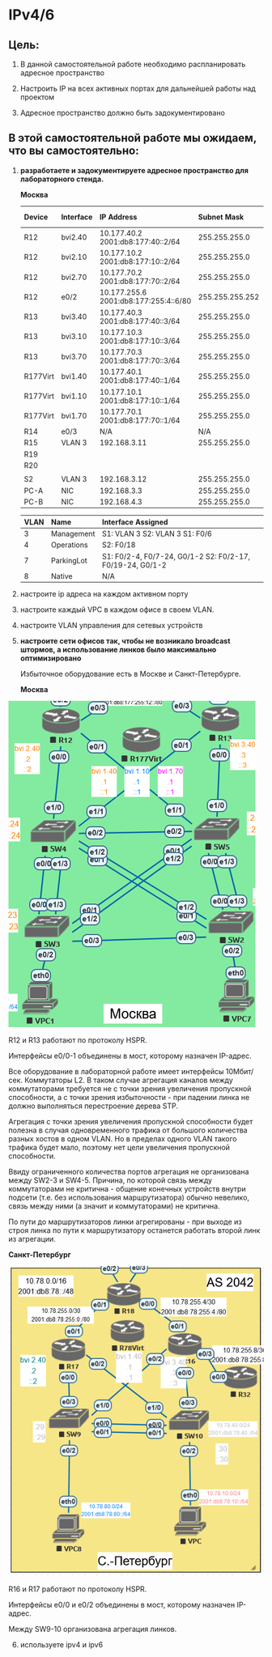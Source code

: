 # IPv4/6

## Цель:

1. В данной самостоятельной работе необходимо распланировать адресное пространство

2. Настроить IP на всех активных портах для дальнейшей работы над проектом

3. Адресное пространство должно быть задокументировано

## В этой самостоятельной работе мы ожидаем, что вы самостоятельно:

1. **разработаете и задокументируете адресное пространство для лабораторного стенда.**
   
   **Москва**
   
   | Device   | Interface | IP Address                                | Subnet Mask     | Default Gateway |
   | -------- | --------- | ----------------------------------------- | --------------- | --------------- |
   | R12      | bvi2.40   | 10.177.40.2<br/>2001:db8:177:40::2/64     | 255.255.255.0   |                 |
   | R12      | bvi2.10   | 10.177.10.2<br/>2001:db8:177:10::2/64     | 255.255.255.0   |                 |
   | R12      | bvi2.70   | 10.177.70.2<br/>2001:db8:177:70::2/64     | 255.255.255.0   |                 |
   | R12      | e0/2      | 10.177.255.6<br/>2001:db8:177:255:4::6/80 | 255.255.255.252 |                 |
   | R13      | bvi3.40   | 10.177.40.3<br/>2001:db8:177:40::3/64     | 255.255.255.0   |                 |
   | R13      | bvi3.10   | 10.177.10.3<br/>2001:db8:177:10::3/64     | 255.255.255.0   |                 |
   | R13      | bvi3.70   | 10.177.70.3<br/>2001:db8:177:70::3/64     | 255.255.255.0   |                 |
   | R177Virt | bvi1.40   | 10.177.40.1<br/>2001:db8:177:40::1/64     | 255.255.255.0   |                 |
   | R177Virt | bvi1.10   | 10.177.10.1<br/>2001:db8:177:10::1/64     | 255.255.255.0   |                 |
   | R177Virt | bvi1.70   | 10.177.70.1<br/>2001:db8:177:70::1/64     | 255.255.255.0   |                 |
   | R14      | e0/3      | N/A                                       | N/A             | N/A             |
   | R15      | VLAN 3    | 192.168.3.11                              | 255.255.255.0   | 192.168.3.1     |
   | R19      |           |                                           |                 |                 |
   | R20      |           |                                           |                 |                 |
   |          |           |                                           |                 |                 |
   | S2       | VLAN 3    | 192.168.3.12                              | 255.255.255.0   | 192.168.3.1     |
   | PC-A     | NIC       | 192.168.3.3                               | 255.255.255.0   | 192.168.3.1     |
   | PC-B     | NIC       | 192.168.4.3                               | 255.255.255.0   | 192.168.4.1     |
   
   | VLAN | Name       | Interface Assigned                                        |
   | ---- | ---------- | --------------------------------------------------------- |
   | 3    | Management | S1: VLAN 3 S2: VLAN 3 S1: F0/6                            |
   | 4    | Operations | S2: F0/18                                                 |
   | 7    | ParkingLot | S1: F0/2-4, F0/7-24, G0/1-2 S2: F0/2-17, F0/19-24, G0/1-2 |
   | 8    | Native     | N/A                                                       |

2. настроите ip адреса на каждом активном порту

3. настроите каждый VPC в каждом офисе в своем VLAN.

4. настроите VLAN управления для сетевых устройств

5. **настроите сети офисов так, чтобы не возникало broadcast штормов, а использование линков было максимально оптимизировано**
   
   Избыточное оборудование есть в Москве и Санкт-Петербурге.
   
   **Москва**

![](screenshots/2021-04-08-19-33-11-image.png)

   R12 и R13 работают по протоколу HSPR.

   Интерфейсы e0/0-1 объединены в мост, которому назначен IP-адрес.

   Все оборудование в лабораторной работе имеет интерфейсы 10Мбит/сек. Коммутаторы L2. В таком случае агрегация каналов между коммутаторами требуется не с точки зрения увеличения пропускной способности, а с точки зрения избыточности - при падении линка не должно выполняться перестроение дерева STP.

   Агрегация с точки зрения увеличения пропускной способности будет полезна в случая одновременного трафика от большого количества разных хостов в одном VLAN. Но в пределах одного VLAN такого трафика будет мало, поэтому нет цели увеличения пропускной способности.

   Ввиду ограниченного количества портов агрегация не организована между SW2-3 и SW4-5. Причина, по которой связь между коммутаторами не критична - общение конечных устройств внутри подсети (т.е. без использования маршрутизатора) обычно невелико, связь между ними (а значит и коммутаторами) не критична.

   По пути до маршрутизаторов линки агрегированы - при выходе из строя линка по пути к маршрутизатору останется работать второй линк из агрегации.

**Санкт-Петербург**

![](screenshots/2021-04-08-19-54-50-image.png)

R16 и R17 работают по протоколу HSPR.

Интерфейсы e0/0 и e0/2 объединены в мост, которому назначен IP-адрес.

Между SW9-10 организована агрегация линков.

6. используете ipv4 и ipv6
